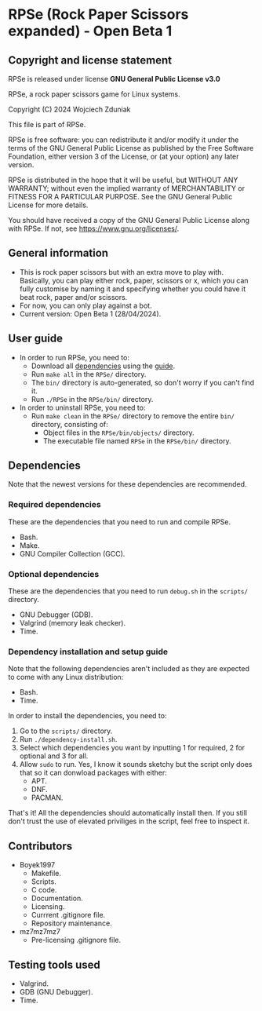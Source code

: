 # RPSe (Rock Paper Scissors expanded) - Open Beta 1 #

## Copyright and license statement ##
RPSe is released under license **GNU General Public License v3.0**

RPSe, a rock paper scissors game for Linux systems.

Copyright (C) 2024 Wojciech Zduniak

This file is part of RPSe.

RPSe is free software: you can redistribute it and/or modify it under the terms of the GNU General Public License as published by the Free Software Foundation, either version 3 of the License, or (at your option) any later version.

RPSe is distributed in the hope that it will be useful, but WITHOUT ANY WARRANTY; without even the implied warranty of MERCHANTABILITY or FITNESS FOR A PARTICULAR PURPOSE. See the GNU General Public License for more details.

You should have received a copy of the GNU General Public License along with RPSe. If not, see <https://www.gnu.org/licenses/>.

## General information ##
  * This is rock paper scissors but with an extra move to play with. Basically, you can play either rock, paper, scissors or x, which you can fully customise by naming it and specifying whether you could have it beat rock, paper and/or scissors.
  * For now, you can only play against a bot.
  * Current version: Open Beta 1 (28/04/2024).

## User guide ##
  * In order to run RPSe, you need to:
    * Download all [dependencies](#dependencies) using the [guide](#dependency-installation-and-setup-guide).
    * Run ```make all``` in the ```RPSe/``` directory.
    * The ```bin/``` directory is auto-generated, so don't worry if you can't find it.
    * Run ```./RPSe``` in the ```RPSe/bin/``` directory.
  * In order to uninstall RPSe, you need to:
    * Run ```make clean``` in the ```RPSe/``` directory to remove the entire ```bin/``` directory, consisting of:
      * Object files in the ```RPSe/bin/objects/``` directory.
      * The executable file named ```RPSe``` in the ```RPSe/bin/``` directory.

## Dependencies ##
Note that the newest versions for these dependencies are recommended.
### Required dependencies ###
These are the dependencies that you need to run and compile RPSe.
  * Bash.
  * Make.
  * GNU Compiler Collection (GCC).
### Optional dependencies ###
These are the dependencies that you need to run ```debug.sh``` in the ```scripts/``` directory.
  * GNU Debugger (GDB).
  * Valgrind (memory leak checker).
  * Time.

### Dependency installation and setup guide ###
Note that the following dependencies aren't included as they are expected to come with any Linux distribution:
  * Bash.
  * Time.

In order to install the dependencies, you need to:
  1. Go to the ```scripts/``` directory.
  2. Run ```./dependency-install.sh```.
  3. Select which dependencies you want by inputting 1 for required, 2 for optional and 3 for all.
  4. Allow ```sudo``` to run. Yes, I know it sounds sketchy but the script only does that so it can donwload packages with either:
     - APT.
     - DNF.
     - PACMAN.

That's it! All the dependencies should automatically install then. If you still don't trust the use of elevated priviliges in the script,
feel free to inspect it.

## Contributors ##
  * Boyek1997
    * Makefile.
    * Scripts.
    * C code.
    * Documentation.
    * Licensing.
    * Currrent .gitignore file.
    * Repository maintenance.
  * mz7mz7mz7
    * Pre-licensing .gitignore file.

## Testing tools used ##
  * Valgrind.
  * GDB (GNU Debugger).
  * Time.

